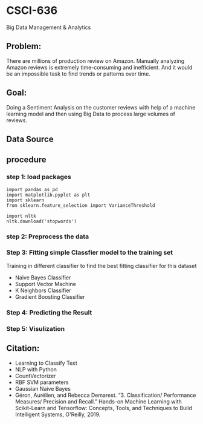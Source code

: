 # CSCI-636
 Big Data Management & Analytics 

## Problem:
 There are millions of production review on Amazon. Manually analyzing Amazon reviews is extremely time-consuming and inefficient. And it would be an impossible task to find trends or patterns over time.

## Goal:
 Doing a Sentiment Analysis on the customer reviews with help of a machine learning model and then using Big Data to process large volumes of reviews.

## Data Source

## procedure

### step 1: load packages
 
 ```
 import pandas as pd
 import matplotlib.pyplot as plt
 import sklearn
 from sklearn.feature_selection import VarianceThreshold

 import nltk
 nltk.download('stopwords')
 ```

### step 2: Preprocess the data

### Step 3: Fitting simple Classfier model to the training set
 Training in different classifier
 to find the best fitting classifier for this dataset

 * Naive Bayes Classifier
 * Support Vector Machine
 * K Neighbors Classifier
 * Gradient Boosting Classifier

### Step 4: Predicting the Result

### Step 5: Visulization 

## Citation:
 * Learning to Classify Text
 * NLP with Python
 * CountVectorizer
 * RBF SVM parameters
 * Gaussian Naive Bayes
 * Géron, Aurélien, and Rebecca Demarest. “3. Classification/ Performance Measures/ Precision and Recall.” Hands-on Machine Learning with Scikit-Learn and Tensorflow: Concepts, Tools, and Techniques to Build Intelligent Systems, O'Reilly, 2019.

